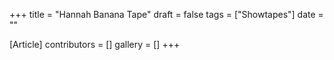 +++
title = "Hannah Banana Tape"
draft = false
tags = ["Showtapes"]
date = ""

[Article]
contributors = []
gallery = []
+++